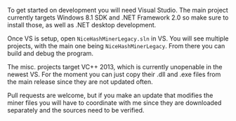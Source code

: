 To get started on development you will need Visual Studio. The main project currently targets Windows 8.1 SDK and .NET Framework 2.0 so make sure to install those, as well as .NET desktop development.

Once VS is setup, open `NiceHashMinerLegacy.sln` in VS. You will see multiple projects, with the main one being `NiceHashMinerLegacy`. From there you can build and debug the program.

The misc. projects target VC++ 2013, which is currently unopenable in the newest VS. For the moment you can just copy their .dll and .exe files from the main release since they are not updated often.

Pull requests are welcome, but if you make an update that modifies the miner files you will have to coordinate with me since they are downloaded separately and the sources need to be verified.